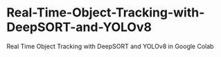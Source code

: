 # Real-Time-Object-Tracking-with-DeepSORT-and-YOLOv8
Real Time Object Tracking with DeepSORT and YOLOv8 in Google Colab

